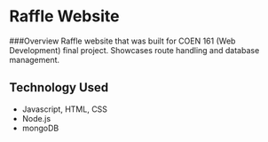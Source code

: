 # Raffle Website
###Overview
Raffle website that was built for COEN 161 (Web Development) final project. Showcases route handling and database management.


## Technology Used
- Javascript, HTML, CSS
- Node.js
- mongoDB

